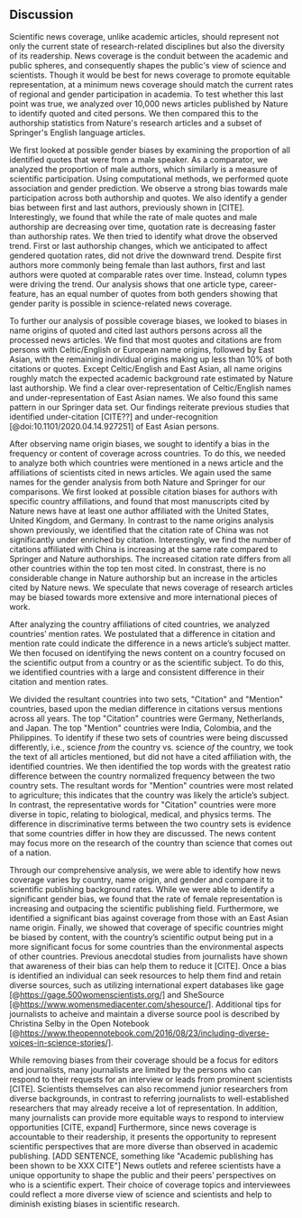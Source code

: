 ## Discussion
 
Scientific news coverage, unlike academic articles, should represent not only the current state of research-related disciplines but also the diversity of its readership.
News coverage is the conduit between the academic and public spheres, and consequently shapes the public's view of science and scientists.
Though it would be best for news coverage to promote equitable representation, at a minimum news coverage should match the current rates of regional and gender participation in academia.
To test whether this last point was true, we analyzed over 10,000 news articles published by Nature to identify quoted and cited persons.
We then compared this to the authorship statistics from Nature's research articles and a subset of Springer's English language articles.

We first looked at possible gender biases by examining the proportion of all identified quotes that were from a male speaker.
As a comparator, we analyzed the proportion of male authors, which similarly is a measure of scientific participation.
Using computational methods, we performed quote association and gender prediction.
We observe a strong bias towards male participation across both authorship and quotes.
We also identify a gender bias between first and last authors, previously shown in [CITE].
Interestingly, we found that while the rate of male quotes and male authorship are decreasing over time, quotation rate is decreasing faster than authorship rates.
We then tried to identify what drove the observed trend.
First or last authorship changes, which we anticipated to affect gendered quotation rates, did not drive the downward trend.
Despite first authors more commonly being female than last authors, first and last authors were quoted at comparable rates over time.
Instead, column types were driving the trend.
Our analysis shows that one article type, career-feature, has an equal number of quotes from both genders showing that gender parity is possible in science-related news coverage.
 
To further our analysis of possible coverage biases, we looked to biases in name origins of quoted and cited last authors persons across all the processed news articles.
We find that most quotes and citations are from persons with Celtic/English or European name origins, followed by East Asian, with the remaining individual origins making up less than 10% of both citations or quotes.
Except Celtic/English and East Asian, all name origins roughly match the expected academic background rate estimated by Nature last authorship.
We find a clear over-representation of Celtic/English names and under-representation of East Asian names.
We also found this same pattern in our Springer data set.
Our findings reiterate previous studies that identified under-citation [CITE??] and under-recognition [@doi:10.1101/2020.04.14.927251] of East Asian persons.
 
After observing name origin biases, we sought to identify a bias in the frequency or content of coverage across countries.
To do this, we needed to analyze both which countries were mentioned in a news article and the affiliations of scientists cited in news articles.
We again used the same names for the gender analysis from both Nature and Springer for our comparisons.
We first looked at possible citation biases for authors with specific country affiliations, and found that most manuscripts cited by Nature news have at least one author affiliated with the United States, United Kingdom, and Germany.
In contrast to the name origins analysis shown previously, we identified that the citation rate of China was not significantly under enriched by citation.
Interestingly, we find the number of citations affiliated with China is increasing at the same rate compared to Springer and Nature authorships.
The increased citation rate differs from all other countries within the top ten most cited. 
In constrast, there is no considerable change in Nature authorship but an increase in the articles cited by Nature news.
We speculate that news coverage of research articles may be biased towards more extensive and more international pieces of work.
 
After analyzing the country affiliations of cited countries, we analyzed countries’ mention rates.
We postulated that a difference in citation and mention rate could indicate the difference in a news article’s subject matter.
We then focused on identifying the news content on a country focused on the scientific output from a country or as the scientific subject.
To do this, we identified countries with a large and consistent difference in their citation and mention rates.

We divided the resultant countries into two sets, "Citation" and "Mention" countries, based upon the median difference in citations versus mentions across all years.
The top "Citation" countries were Germany, Netherlands, and Japan.
The top "Mention" countries were India, Colombia, and the Philippines.
To identify if these two sets of countries were being discussed differently, i.e., science *from* the country vs. science *of* the country, we took the text of all articles mentioned, but did not have a cited affiliation with, the identified countries.
We then identified the top words with the greatest ratio difference between the country normalized frequency between the two country sets.
The resultant words for "Mention" countries were most related to agriculture; this indicates that the country was likely the article’s subject.
In contrast, the representative words for "Citation" countries were more diverse in topic, relating to biological, medical, and physics terms.
The difference in discriminative terms between the two country sets is evidence that some countries differ in how they are discussed.
The news content may focus more on the research of the country than science that comes out of a nation.
 
 
Through our comprehensive analysis, we were able to identify how news coverage varies by country, name origin, and gender and compare it to scientific publishing background rates.
While we were able to identify a significant gender bias, we found that the rate of female representation is increasing and outpacing the scientific publishing field.
Furthermore, we identified a significant bias against coverage from those with an East Asian name origin.
Finally, we showed that coverage of specific countries might be biased by content, with the country’s scientific output being put in a more significant focus for some countries than the environmental aspects of other countries.
Previous anecdotal studies from journalists have shown that awareness of their bias can help them to reduce it [CITE].
Once a bias is identified an individual can seek resources to help them find and retain diverse sources, such as utilizing international expert databases like gage [@https://gage.500womenscientists.org/] and SheSource [@https://www.womensmediacenter.com/shesource/].
Additional tips for journalists to acheive and maintain a diverse source pool is described by Christina Selby in the Open Notebook [@https://www.theopennotebook.com/2016/08/23/including-diverse-voices-in-science-stories/].

While removing biases from their coverage should be a focus for editors and journalists, many journalists are limited by the persons who can respond to their requests for an interview or leads from prominent scientists [CITE].
Scientists themselves can also recommend junior researchers from diverse backgrounds, in contrast to referring journalists to well-established researchers that may already receive a lot of representation.
In addition, many journalists can provide more equitable ways to respond to interview opportunities [CITE, expand]
Furthermore, since news coverage is accountable to their readership, it presents the opportunity to represent scientific perspectives that are more diverse than observed in academic publishing.
[ADD SENTENCE, something like "Academic publishing has been shown to be XXX CITE"]
News outlets and referee scientists have a unique opportunity to shape the public and their peers’ perspectives on who is a scientific expert.
Their choice of coverage topics and interviewees could reflect a more diverse view of science and scientists and help to diminish existing biases in scientific research.
 
